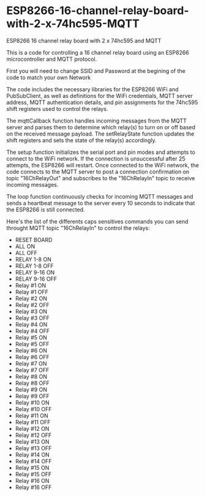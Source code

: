 # ESP8266-16-channel-relay-board-with-2-x-74hc595-MQTT
ESP8266 16 channel relay board with 2 x 74hc595 and MQTT 

This is a code for controlling a 16 channel relay board using an ESP8266 microcontroller and MQTT protocol.

First you will need to change SSID and Password at the begining of the code to match your own Network 

The code includes the necessary libraries for the ESP8266 WiFi and PubSubClient, as well as definitions for the WiFi credentials, MQTT server address, MQTT authentication details, and pin assignments for the 74hc595 shift registers used to control the relays.

The mqttCallback function handles incoming messages from the MQTT server and parses them to determine which relay(s) to turn on or off based on the received message payload. The setRelayState function updates the shift registers and sets the state of the relay(s) accordingly.

The setup function initializes the serial port and pin modes and attempts to connect to the WiFi network. If the connection is unsuccessful after 25 attempts, the ESP8266 will restart. Once connected to the WiFi network, the code connects to the MQTT server to post a connection confirmation on topic "16ChRelayOut" and subscribes to the "16ChRelayIn" topic to receive incoming messages.

The loop function continuously checks for incoming MQTT messages and sends a heartbeat message to the server every 10 seconds to indicate that the ESP8266 is still connected.

Here's the list of the differents caps sensitives commands you can send throught MQTT topic "16ChRelayIn" to control the relays:

-  RESET BOARD
-  ALL ON
-  ALL OFF
-  RELAY 1-8 ON
-  RELAY 1-8 OFF
-  RELAY 9-16 ON
-  RELAY 9-16 OFF
-  Relay #1 ON
-  Relay #1 OFF
-  Relay #2 ON
-  Relay #2 OFF
-  Relay #3 ON
-  Relay #3 OFF
-  Relay #4 ON
-  Relay #4 OFF
-  Relay #5 ON
-  Relay #5 OFF
-  Relay #6 ON
-  Relay #6 OFF
-  Relay #7 ON
-  Relay #7 OFF
-  Relay #8 ON
-  Relay #8 OFF
-  Relay #9 ON
-  Relay #9 OFF
-  Relay #10 ON
-  Relay #10 OFF
-  Relay #11 ON
-  Relay #11 OFF
-  Relay #12 ON
-  Relay #12 OFF
-  Relay #13 ON
-  Relay #13 OFF
-  Relay #14 ON
-  Relay #14 OFF
-  Relay #15 ON
-  Relay #15 OFF
-  Relay #16 ON
-  Relay #16 OFF

